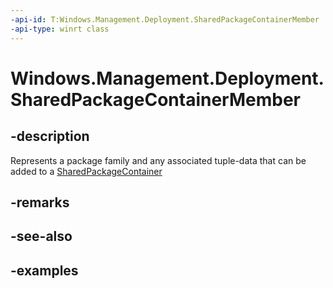 ```yaml
---
-api-id: T:Windows.Management.Deployment.SharedPackageContainerMember
-api-type: winrt class
---
```


# Windows.Management.Deployment.SharedPackageContainerMember

<!--
public sealed class SharedPackageContainerMember
-->


## -description

Represents a package family and any associated tuple-data that can be added to a [SharedPackageContainer](sharedpackagecontainer.md)

## -remarks

## -see-also

## -examples



